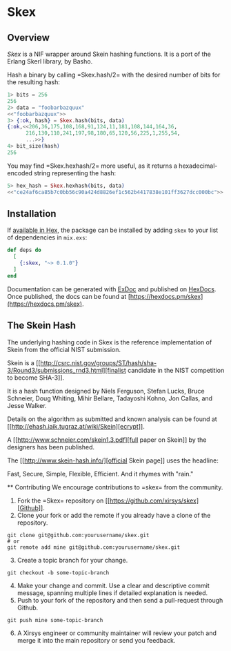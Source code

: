 # Skex

## Overview
_Skex_ is a NIF wrapper around Skein hashing functions.  It is a port of the Erlang Skerl library, by Basho.

   Hash a binary by calling =Skex.hash/2= with the desired number of
   bits for the resulting hash:

```elixir
1> bits = 256
256
2> data = "foobarbazquux"
<<"foobarbazquux">>
3> {:ok, hash} = Skex.hash(bits, data)
{:ok,<<206,36,175,108,168,91,124,11,181,108,144,164,36,
      216,130,110,241,197,98,180,65,120,56,225,1,255,54,
      ...>>}
4> bit_size(hash)
256
```

   You may find =Skex.hexhash/2= more useful, as it returns a
   hexadecimal-encoded string representing the hash:

```elixir
5> hex_hash = Skex.hexhash(bits, data)      
<<"ce24af6ca85b7c0bb56c90a424d8826ef1c562b4417838e101ff3627dcc000bc">>
```


## Installation

If [available in Hex](https://hex.pm/docs/publish), the package can be installed by adding `skex` to your list of dependencies in `mix.exs`:

```elixir
def deps do
  [
    {:skex, "~> 0.1.0"}
  ]
end
```

Documentation can be generated with [ExDoc](https://github.com/elixir-lang/ex_doc) and published on [HexDocs](https://hexdocs.pm). Once published, the docs can be found at [https://hexdocs.pm/skex](https://hexdocs.pm/skex).


## The Skein Hash

The underlying hashing code in Skex is the reference implementation
of Skein from the official NIST submission.

Skein is a [[http://csrc.nist.gov/groups/ST/hash/sha-3/Round3/submissions_rnd3.html][finalist candidate in the NIST competition to become SHA-3]].

It is a hash function designed by 
Niels Ferguson, Stefan Lucks, Bruce Schneier, Doug Whiting, Mihir
Bellare, Tadayoshi Kohno, Jon Callas, and Jesse Walker.

Details on the algorithm as submitted and known analysis can be found
at [[http://ehash.iaik.tugraz.at/wiki/Skein][ecrypt]].

A [[http://www.schneier.com/skein1.3.pdf][full paper on Skein]]
by the designers has been published.

The [[http://www.skein-hash.info/][official Skein page]] uses the headline:

Fast, Secure, Simple, Flexible, Efficient. And it rhymes with "rain."

** Contributing
   We encourage contributions to =skex= from the community.

   1) Fork the =Skex= repository on [[https://github.com/xirsys/skex][Github]].
   2) Clone your fork or add the remote if you already have a clone of
      the repository.
```shell
git clone git@github.com:yourusername/skex.git
# or
git remote add mine git@github.com:yourusername/skex.git
```
   3) Create a topic branch for your change.
```shell
git checkout -b some-topic-branch
```
   4) Make your change and commit. Use a clear and descriptive commit
      message, spanning multiple lines if detailed explanation is
      needed.
   5) Push to your fork of the repository and then send a pull-request
      through Github.
```shell
git push mine some-topic-branch
```
   6) A Xirsys engineer or community maintainer will review your patch
      and merge it into the main repository or send you feedback.

